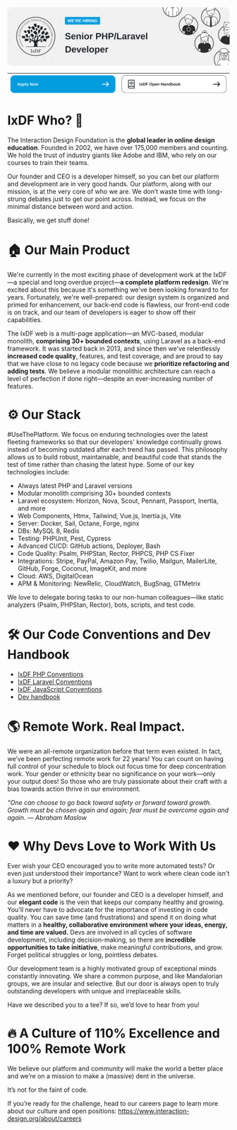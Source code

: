 [![The Interaction Design Foundation](./banner.png)](https://www.interaction-design.org/about/careers)

| [![Apply Now](./apply-to-ixdf.png)](https://www.interaction-design.org/about/careers) | [![IxDF Open Handbookn](./ixdf-open-handbook.png)](https://handbook.interaction-design.org/) |
|---------------------------------------------------------------------------------------|----------------------------------------------------------------------------------------------|

# IxDF Who? 🤔

The Interaction Design Foundation is the **global leader in online design education**. Founded in 2002, we have over 175,000 members and counting. We hold the trust of industry giants like Adobe and IBM, who rely on our courses to train their teams.

Our founder and CEO is a developer himself, so you can bet our platform and development are in very good hands. Our platform, along with our mission, is at the very core of who we are. We don’t waste time with long-strung debates just to get our point across. Instead, we focus on the minimal distance between word and action.

Basically, we get stuff done!


# 🏠 Our Main Product

We're currently in the most exciting phase of development work at the IxDF—a special and long overdue project—**a complete platform redesign**. We're excited about this because it's something we've been looking forward to for years. Fortunately, we're well-prepared: our design system is organized and primed for enhancement, our back-end code is flawless, our front-end code is on track, and our team of developers is eager to show off their capabilities.

The IxDF web is a multi-page application—an MVC-based, modular monolith, **comprising 30+ bounded contexts**, using Laravel as a back-end framework. It was started back in 2013, and since then we’ve relentlessly **increased code quality**, features, and test coverage, and are proud to say that we have close to no legacy code because we **prioritize refactoring and adding tests**. We believe a modular monolithic architecture can reach a level of perfection if done right—despite an ever-increasing number of features.


# ⚙️ Our Stack

#UseThePlatform. We focus on enduring technologies over the latest fleeting frameworks so that our developers' knowledge continually grows instead of becoming outdated after each trend has passed. This philosophy allows us to build robust, maintainable, and beautiful code that stands the test of time rather than chasing the latest hype. Some of our key technologies include: 

- Always latest PHP and Laravel versions
- Modular monolith comprising 30+ bounded contexts
- Laravel ecosystem: Horizon, Nova, Scout, Pennant, Passport, Inertia, and more
- Web Components, Htmx, Tailwind, Vue.js, Inertia.js, Vite
- Server: Docker, Sail, Octane, Forge, nginx
- DBs: MySQL 8, Redis
- Testing: PHPUnit, Pest, Cypress
- Advanced CI/CD: GitHub actions, Deployer, Bash
- Code Quality: Psalm, PHPStan, Rector, PHPCS, PHP CS Fixer
- Integrations: Stripe, PayPal, Amazon Pay, Twilio, Mailgun, MailerLite, GitHub, Forge, Coconut, ImageKit, and more 
- Cloud: AWS, DigitalOcean
- APM & Monitoring: NewRelic, CloudWatch, BugSnag, GTMetrix 

We love to delegate boring tasks to our non-human colleagues—like static analyzers (Psalm, PHPStan, Rector), bots, scripts, and test code.

# 🛠 Our Code Conventions and Dev Handbook
 - [IxDF PHP Conventions](https://handbook.interaction-design.org/library/backend/conventions--php.html)
 - [IxDF Laravel Conventions](https://handbook.interaction-design.org/library/backend/conventions--laravel.html)
 - [IxDF JavaScript Conventions](https://handbook.interaction-design.org/library/frontend/conventions--js.html)
 - [Dev handbook](https://handbook.interaction-design.org/)

# 🌎 Remote Work. Real Impact.

We were an all-remote organization before that term even existed. In fact, we’ve been perfecting remote work for 22 years! You can count on having full control of your schedule to block out focus time for deep concentration work. Your gender or ethnicity bear no significance on your work—only your output does! So those who are truly passionate about their craft with a bias towards action thrive in our environment. 

*“One can choose to go back toward safety or forward toward growth. Growth must be chosen again and again; fear must be overcome again and again. — Abraham Maslow*


# ❤️ Why Devs Love to Work With Us

Ever wish your CEO encouraged you to write more automated tests? Or even just understood their importance? Want to work where clean code isn't a luxury but a priority?

As we mentioned before, our founder and CEO is a developer himself, and our **elegant code** is the vein that keeps our company healthy and growing. You'll never have to advocate for the importance of investing in code quality. You can save time (and frustrations) and spend it on doing what matters in a **healthy, collaborative environment where your ideas, energy, and time are valued.** Devs are involved in all cycles of software development, including decision-making, so there are **incredible opportunities to take initiative**, make meaningful contributions, and grow. Forget political struggles or long, pointless debates. 

Our development team is a highly motivated group of exceptional minds constantly innovating. We share a common purpose, and like Mandalorian groups, we are insular and selective. But our door is always open to truly outstanding developers with unique and irreplaceable skills. 

Have we described you to a tee? If so, we’d love to hear from you!


# 🔥 A Culture of 110% Excellence and 100% Remote Work 

We believe our platform and community will make the world a better place and we’re on a mission to make a (massive) dent in the universe.

It’s not for the faint of code.

If you’re ready for the challenge, head to our careers page to learn more about our culture and open positions: https://www.interaction-design.org/about/careers
